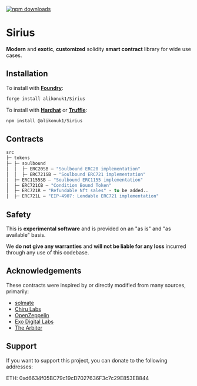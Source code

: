 [![npm downloads](https://img.shields.io/npm/dt/@alikonuk/sirius)](https://img.shields.io/npm/dt/@alikonuk/sirius)

# Sirius

**Modern** and **exotic**, **customized** solidity **smart contract** library for wide use cases.

## Installation

To install with [**Foundry**](https://github.com/gakonst/foundry):

```sh
forge install alikonuk1/Sirius
```

To install with [**Hardhat**](https://github.com/nomiclabs/hardhat) or [**Truffle**](https://github.com/trufflesuite/truffle):

```sh
npm install @alikonuk1/Sirius
```

## Contracts

```ml
src
├─ tokens
├─ ├─ soulbound
│  │  ├─ ERC20SB — "Soulbound ERC20 implementation"
│  │  ├─ ERC721SB — "Soulbound ERC721 implementation"
│  ├─ ERC1155SB — "Soulbound ERC1155 implementation"
│  ├─ ERC721CB — "Condition Bound Token"
│  ├─ ERC721R — "Refundable Nft sales" - to be added..
│  ├─ ERC721L — "EIP-4907: Lendable ERC721 implementation"
```

## Safety

This is **experimental software** and is provided on an "as is" and "as available" basis.

We **do not give any warranties** and **will not be liable for any loss** incurred through any use of this codebase.

## Acknowledgements

These contracts were inspired by or directly modified from many sources, primarily:

- [solmate](https://github.com/Rari-Capital/solmate)
- [Chiru Labs](https://github.com/chiru-labs/ERC721A)
- [OpenZeppelin](https://github.com/OpenZeppelin/openzeppelin-contracts)
- [Exo Digital Labs](https://github.com/exo-digital-labs/ERC721R)
- [The Arbiter](https://github.com/The-Arbiter/Condition-Bound-Tokens)

## Support

If you want to support this project, you can donate to the following addresses:

ETH: 0xd6634f05BC79c19cD7027636F3c7c29E853EB844
